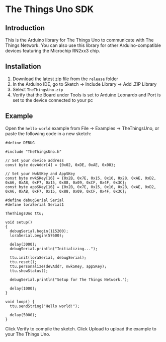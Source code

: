 # The Things Uno SDK

## Introduction

This is the Arduino library for The Things Uno to communicate with The Things Network. You can also use this library for other Arduino-compatible devices featuring the Microchip RN2xx3 chip.

## Installation

1. Download the latest zip file from the `release` folder
2. In the Arduino IDE, go to Sketch -> Include Library -> Add .ZIP Library
3. Select `TheThingsUno.zip`
4. Verify that the Board under Tools is set to Arduino Leonardo and Port is set to the device connected to your pc

## Example

Open the `hello-world` example from File -> Examples -> TheThingsUno, or paste the following code in a new sketch:

```Arduino
#define DEBUG

#include "TheThingsUno.h"

// Set your device address
const byte devAddr[4] = {0x02, 0xDE, 0xAE, 0x00};

// Set your NwkSKey and AppSKey
const byte nwkSKey[16] = {0x2B, 0x7E, 0x15, 0x16, 0x28, 0xAE, 0xD2, 0xA6, 0xAB, 0xF7, 0x15, 0x88, 0x09, 0xCF, 0x4F, 0x3C};
const byte appSKey[16] = {0x2B, 0x7E, 0x15, 0x16, 0x28, 0xAE, 0xD2, 0xA6, 0xAB, 0xF7, 0x15, 0x88, 0x09, 0xCF, 0x4F, 0x3C};

#define debugSerial Serial
#define loraSerial Serial1

TheThingsUno ttu;

void setup()
{
  debugSerial.begin(115200);
  loraSerial.begin(57600);

  delay(3000);
  debugSerial.println("Initializing...");

  ttu.init(loraSerial, debugSerial);
  ttu.reset();
  ttu.personalize(devAddr, nwkSKey, appSKey);
  ttu.showStatus();

  debugSerial.println("Setup for The Things Network.");

  delay(1000);
}

void loop() {
  ttu.sendString("Hello world!");

  delay(5000);
}
```

Click Verify to compile the sketch. Click Upload to upload the example to your The Things Uno.
